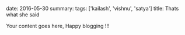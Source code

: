 date: 2016-05-30
summary:
tags: ['kailash', 'vishnu', 'satya']
title: Thats what she said

Your content goes here, Happy blogging !!!
